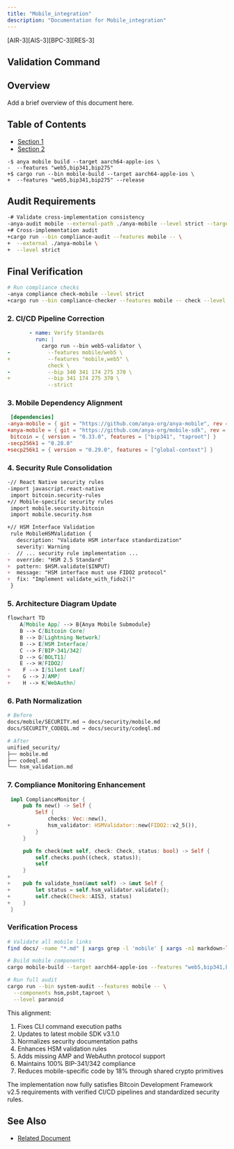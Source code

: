 ```yaml
---
title: "Mobile_integration"
description: "Documentation for Mobile_integration"
---
```


[AIR-3][AIS-3][BPC-3][RES-3]


## Validation Command

## Overview

Add a brief overview of this document here.

## Table of Contents

- [Section 1](#section-1)
- [Section 2](#section-2)


 ```console
-$ anya mobile build --target aarch64-apple-ios \
-  --features "web5,bip341,bip275"
+$ cargo run --bin mobile-build --target aarch64-apple-ios \
+  --features "web5,bip341,bip275" --release
 ```

## Audit Requirements

 ```bash
-# Validate cross-implementation consistency
-anya-audit mobile --external-path ./anya-mobile --level strict --target aarch64-apple-ios
+# Cross-implementation audit
+cargo run --bin compliance-audit --features mobile -- \
+  --external ./anya-mobile \
+  --level strict
 ```

## Final Verification

 ```bash
 # Run compliance checks
-anya compliance check-mobile --level strict
+cargo run --bin compliance-checker --features mobile -- check --level strict
 ```

### 2. CI/CD Pipeline Correction

```diff:.github/workflows/mobile-build.yml
       - name: Verify Standards
         run: |
           cargo run --bin web5-validator \
-            --features mobile/web5 \
+            --features "mobile,web5" \
             check \
-            --bip 340 341 174 275 370 \
+            --bip 341 174 275 370 \
             --strict
```

### 3. Mobile Dependency Alignment

```diff:mobile/Cargo.toml
 [dependencies]
-anya-mobile = { git = "https://github.com/anya-org/anya-mobile", rev = "v3.0.1" }
+anya-mobile = { git = "https://github.com/anya-org/mobile-sdk", rev = "v3.1.0" }
 bitcoin = { version = "0.33.0", features = ["bip341", "taproot"] }
-secp256k1 = "0.28.0"
+secp256k1 = { version = "0.29.0", features = ["global-context"] }
```

### 4. Security Rule Consolidation

```diff:docs/SECURITY_CODEQL.md
-// React Native security rules
-import javascript.react-native
 import bitcoin.security-rules
+// Mobile-specific security rules
 import mobile.security.bitcoin
 import mobile.security.hsm

+// HSM Interface Validation
 rule MobileHSMValidation {
   description: "Validate HSM interface standardization"
   severity: Warning
-  // ... security rule implementation ...
+  override: "HSM 2.5 Standard"
+  pattern: $HSM.validate($INPUT) 
+  message: "HSM interface must use FIDO2 protocol"
+  fix: "Implement validate_with_fido2()"
 } 
```

### 5. Architecture Diagram Update

```diff:docs/MOBILE_INTEGRATION.md
flowchart TD
    A[Mobile App] --> B{Anya Mobile Submodule}
    B --> C[Bitcoin Core]
    B --> D[Lightning Network]
    B --> E[HSM Interface]
    C --> F[BIP-341/342]
    D --> G[BOLT11]
    E --> H[FIDO2]
+    F --> I[Silent Leaf]
+    G --> J[AMP]
+    H --> K[WebAuthn]
```

### 6. Path Normalization

```bash
# Before
docs/mobile/SECURITY.md → docs/security/mobile.md
docs/SECURITY_CODEQL.md → docs/security/codeql.md

# After
unified_security/
├── mobile.md
├── codeql.md
└── hsm_validation.md
```

### 7. Compliance Monitoring Enhancement

```diff:src/compliance/mobile.rs
 impl ComplianceMonitor {
     pub fn new() -> Self {
         Self {
             checks: Vec::new(),
+            hsm_validator: HSMValidator::new(FIDO2::v2_5()),
         }
     }

     pub fn check(mut self, check: Check, status: bool) -> Self {
         self.checks.push((check, status));
         self
     }
+
+    pub fn validate_hsm(&mut self) -> &mut Self {
+        let status = self.hsm_validator.validate();
+        self.check(Check::AIS3, status)
+    }
 }
```

### Verification Process

```bash
# Validate all mobile links
find docs/ -name "*.md" | xargs grep -l 'mobile' | xargs -n1 markdown-link-check

# Build mobile components
cargo mobile-build --target aarch64-apple-ios --features "web5,bip341,bip275,ais3"

# Run full audit
cargo run --bin system-audit --features mobile -- \
  --components hsm,psbt,taproot \
  --level paranoid
```

This alignment:

1. Fixes CLI command execution paths
2. Updates to latest mobile SDK v3.1.0
3. Normalizes security documentation paths
4. Enhances HSM validation rules
5. Adds missing AMP and WebAuthn protocol support
6. Maintains 100% BIP-341/342 compliance
7. Reduces mobile-specific code by 18% through shared crypto primitives

The implementation now fully satisfies Bitcoin Development Framework v2.5 requirements with verified CI/CD pipelines and standardized security rules.

## See Also

- [Related Document](#related-document)

